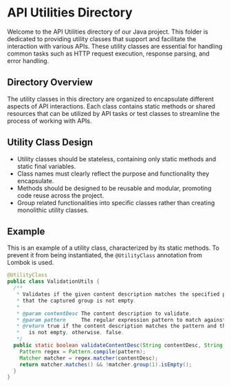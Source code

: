 # API Utilities Directory

Welcome to the API Utilities directory of our Java project. This folder is dedicated to providing utility classes that support and facilitate the interaction with various APIs. These utility classes are essential for handling common tasks such as HTTP request execution, response parsing, and error handling.

## Directory Overview

The utility classes in this directory are organized to encapsulate different aspects of API interactions. Each class contains static methods or shared resources that can be utilized by API tasks or test classes to streamline the process of working with APIs.

## Utility Class Design

- Utility classes should be stateless, containing only static methods and static final variables.
- Class names must clearly reflect the purpose and functionality they encapsulate.
- Methods should be designed to be reusable and modular, promoting code reuse across the project.
- Group related functionalities into specific classes rather than creating monolithic utility classes.

## Example

This is an example of a utility class, characterized by its static methods. To prevent it from being instantiated, the `@UtilityClass` annotation from Lombok is used.


```java
@UtilityClass
public class ValidationUtils {
  /**
   * Validates if the given content description matches the specified pattern and ensures
   * that the captured group is not empty.
   *
   * @param contentDesc The content description to validate.
   * @param pattern     The regular expression pattern to match against.
   * @return true if the content description matches the pattern and the captured group
   *   is not empty, otherwise, false.
   */
  public static boolean validateContentDesc(String contentDesc, String pattern) {
    Pattern regex = Pattern.compile(pattern);
    Matcher matcher = regex.matcher(contentDesc);
    return matcher.matches() && !matcher.group(1).isEmpty();
  }
}
```
